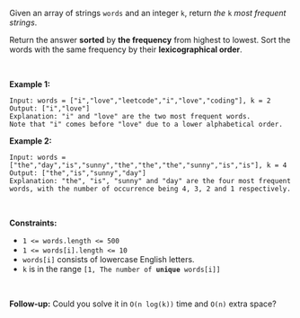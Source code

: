 Given an array of strings `words` and an integer `k`, return *the* `k`
*most frequent strings*.

Return the answer **sorted** by **the frequency** from highest to
lowest. Sort the words with the same frequency by their
**lexicographical order**.

 

**Example 1:**

    Input: words = ["i","love","leetcode","i","love","coding"], k = 2
    Output: ["i","love"]
    Explanation: "i" and "love" are the two most frequent words.
    Note that "i" comes before "love" due to a lower alphabetical order.

**Example 2:**

    Input: words = ["the","day","is","sunny","the","the","the","sunny","is","is"], k = 4
    Output: ["the","is","sunny","day"]
    Explanation: "the", "is", "sunny" and "day" are the four most frequent words, with the number of occurrence being 4, 3, 2 and 1 respectively.

 

**Constraints:**

-   `1 <= words.length <= 500`
-   `1 <= words[i].length <= 10`
-   `words[i]` consists of lowercase English letters.
-   `k` is in the range `[1, The number of `**`unique`**` words[i]]`

 

**Follow-up:** Could you solve it in `O(n log(k))` time and `O(n)` extra
space?
